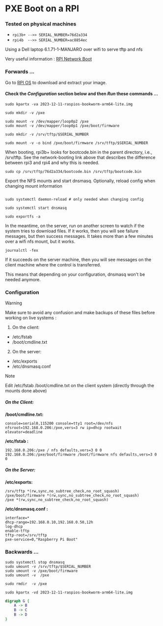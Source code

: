 # PXE Boot on a RPI


### Tested on physical machines

- `rpi3b+ -->> SERIAL_NUMBER=76d2a334`
- `rpi4b  -->> SERIAL_NUMBER=ac8854ec`

Using a Dell laptop 6.1.71-1-MANJARO over wifi to serve tftp and nfs

Very useful information : [RPI Network Boot](https://www.raspberrypi.com/documentation/computers/raspberry-pi.html#network-booting)

### Forwards ...

Go to [RPI OS](https://www.raspberrypi.com/software/operating-systems/) to download and extract your image.

#### Check the *Configuration* section below and then *Run* these commands ...

```
sudo kpartx -va 2023-12-11-raspios-bookworm-arm64-lite.img

sudo mkdir -v /pxe

sudo mount -v /dev/mapper/loop0p2 /pxe
sudo mount -v /dev/mapper/loop0p1 /pxe/boot/firmware

sudo mkdir -v /srv/tftp/$SERIAL_NUMBER

sudo mount -v -o bind /pxe/boot/firmware /srv/tftp/$SERIAL_NUMBER
```
When booting, rpi3b+ looks for bootcode.bin in the parent directory, i.e., /srv/tftp. See the network-booting link above that describes the difference between rpi3 and rpi4 and why this is needed.
```
sudo cp /srv/tftp/76d2a334/bootcode.bin /srv/tftp/bootcode.bin
```
Export the NFS mounts and start dnsmasq. Optionally, reload config when changing mount information
```

sudo systemctl daemon-reload # only needed when changing config

sudo systemctl start dnsmasq

sudo exportfs -a
```

In the meantime, on the server, run on another screen to watch if the system tries to download files. If it works, then you will see failure messages, but then success messages. It takes more than a few minutes over a wifi nfs mount, but it works.

```
journalctl -fex
```

If it succeeds on the server machine, then you will see messages on the client machine where the control is transferred. 

This means that depending on your configuration, dnsmasq won't be needed anymore.

### Configuration

> [!WARNING]
> Make sure to avoid any confusion and make backups of these files before working on live systems : 
1. On the client:
- /etc/fstab 
- /boot/cmdline.txt 
2. On the server:
- /etc/exports 
- /etc/dnsmasq.conf

> [!NOTE]
> Edit /etc/fstab /boot/cmdline.txt on the client system (directly through the mounts done above)

##### On the Client:
**/boot/cmdline.txt:**
```
console=serial0,115200 console=tty1 root=/dev/nfs nfsroot=192.168.0.206:/pxe,vers=3 rw ip=dhcp rootwait elevator=deadline
```
**/etc/fstab :**
```
192.168.0.206:/pxe / nfs defaults,vers=3 0 0
192.168.0.206:/pxe/boot/firmware /boot/firmware nfs defaults,vers=3 0 0
```
##### On the Server:
**/etc/exports:**
```
/srv/tftp *(rw,sync,no_subtree_check,no_root_squash)
/pxe/boot/firmware *(rw,sync,no_subtree_check,no_root_squash)
/pxe *(rw,sync,no_subtree_check,no_root_squash)
```
**/etc/dnsmasq.conf :**
```
interface=*
dhcp-range=192.168.0.10,192.168.0.50,12h
log-dhcp
enable-tftp
tftp-root=/srv/tftp
pxe-service=0,"Raspberry Pi Boot"
```


### Backwards ...
```
sudo systemctl stop dnsmasq
sudo umount -v /srv/tftp/$SERIAL_NUMBER
sudo umount -v /pxe/boot/firmware
sudo umount -v  /pxe

sudo rmdir  -v /pxe

sudo kpartx -vd 2023-12-11-raspios-bookworm-arm64-lite.img
```



```dot
digraph G {
    A -> B
    B -> C
    B -> D
}
```


